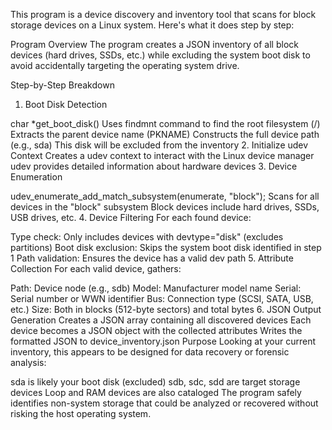 This program is a device discovery and inventory tool that scans for block storage devices on a Linux system. Here's what it does step by step:

Program Overview
The program creates a JSON inventory of all block devices (hard drives, SSDs, etc.) while excluding the system boot disk to avoid accidentally targeting the operating system drive.

Step-by-Step Breakdown
1. Boot Disk Detection

char *get_boot_disk()
Uses findmnt command to find the root filesystem (/)
Extracts the parent device name (PKNAME)
Constructs the full device path (e.g., sda)
This disk will be excluded from the inventory
2. Initialize udev Context
Creates a udev context to interact with the Linux device manager
udev provides detailed information about hardware devices
3. Device Enumeration

udev_enumerate_add_match_subsystem(enumerate, "block");
Scans for all devices in the "block" subsystem
Block devices include hard drives, SSDs, USB drives, etc.
4. Device Filtering
For each found device:

Type check: Only includes devices with devtype="disk" (excludes partitions)
Boot disk exclusion: Skips the system boot disk identified in step 1
Path validation: Ensures the device has a valid dev path
5. Attribute Collection
For each valid device, gathers:

Path: Device node (e.g., sdb)
Model: Manufacturer model name
Serial: Serial number or WWN identifier
Bus: Connection type (SCSI, SATA, USB, etc.)
Size: Both in blocks (512-byte sectors) and total bytes
6. JSON Output Generation
Creates a JSON array containing all discovered devices
Each device becomes a JSON object with the collected attributes
Writes the formatted JSON to device_inventory.json
Purpose
Looking at your current inventory, this appears to be designed for data recovery or forensic analysis:

sda is likely your boot disk (excluded)
sdb, sdc, sdd are target storage devices
Loop and RAM devices are also cataloged
The program safely identifies non-system storage that could be analyzed or recovered without risking the host operating system.